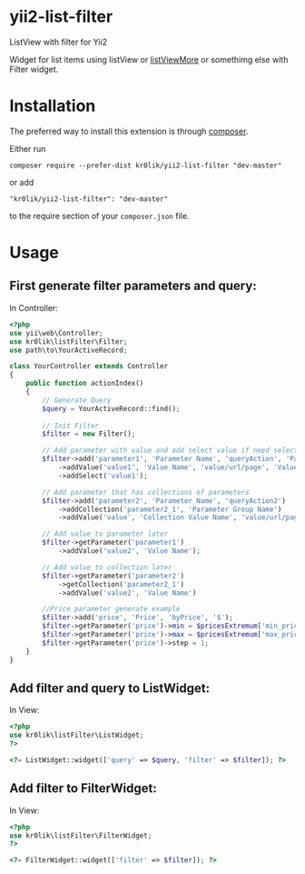 # yii2-list-filter
ListView with filter for Yii2

Widget for list items using listView or [listViewMore](https://github.com/kr0lik/yii2-list-view-more) or somethimg else with Filter widget.

# Installation

The preferred way to install this extension is through [composer](http://getcomposer.org/download/).

Either run

```
composer require --prefer-dist kr0lik/yii2-list-filter "dev-master"
```

or add

```
"kr0lik/yii2-list-filter": "dev-master"
```

to the require section of your `composer.json` file.


# Usage
First generate filter parameters and query:
---

In Controller:
```php
<?php
use yii\web\Controller;
use kr0lik\listFilter\Filter;
use path\to\YourActiveRecord;

class YourController extends Controller
{
    public function actionIndex()
    {
        // Generate Query
        $query = YourActiveRecord::find();
    
        // Init Filter
        $filter = new Filter();

        // Add parameter with value and add select value if need select value in code
        $filter->add('parameter1', 'Parameter Name', 'queryAction', 'Parameter Unit')
            ->addValue('value1', 'Value Name', 'value/url/page', 'Value Url title')
            ->addSelect('value1');

        // Add parameter that has collections of parameters
        $filter->add('parameter2', 'Parameter Name', 'queryAction2')
            ->addCollection('parameter2_1', 'Parameter Group Name')
            ->addValue('value', 'Collection Value Name', 'value/url/page', 'Value Url title');

        // Add value to parameter later
        $filter->getParameter('parameter1')
            ->addValue('value2', 'Value Name');

        // Add value to collection later
        $filter->getParameter('parameter2')
            ->getCollection('parameter2_1')
            ->addValue('value2', 'Value Name')

        //Price parameter generate example
        $filter->add('price', 'Price', 'byPrice', '$');
        $filter->getParameter('price')->min = $pricesExtremum['min_price'];
        $filter->getParameter('price')->max = $pricesExtremum['max_price'];
        $filter->getParameter('price')->step = 1;
    }
}
```

Add filter and query to ListWidget:
---

In View:
```php
<?php
use kr0lik\listFilter\ListWidget;
?>

<?= ListWidget::widget(['query' => $query, 'filter' => $filter]); ?>
```

Add filter to FilterWidget:
---

In View:
```php
<?php
use kr0lik\listFilter\FilterWidget;
?>

<?= FilterWidget::widget(['filter' => $filter]); ?>
```

